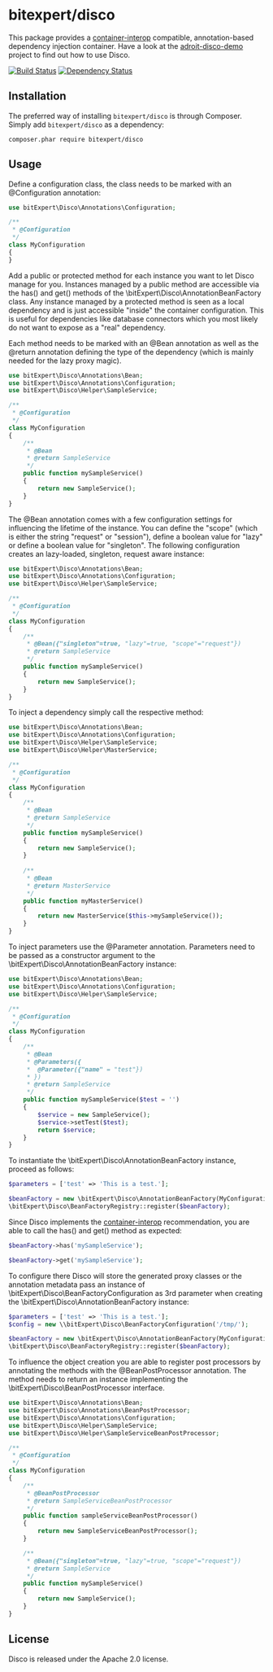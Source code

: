 # bitexpert/disco
This package provides a [container-interop](https://github.com/container-interop/container-interop) compatible, 
annotation-based dependency injection container. Have a look at the [adroit-disco-demo](https://github.com/bitExpert/adroit-disco-demo) 
project to find out how to use Disco.

[![Build Status](https://travis-ci.org/bitExpert/disco.svg?branch=master)](https://travis-ci.org/bitExpert/disco)
[![Dependency Status](https://www.versioneye.com/php/bitexpert:disco/dev-master/badge.svg)](https://www.versioneye.com/php/bitexpert:disco/dev-master)

Installation
------------

The preferred way of installing `bitexpert/disco` is through Composer. Simply add `bitexpert/disco` as a dependency:

```
composer.phar require bitexpert/disco
```

Usage
-----

Define a configuration class, the class needs to be marked with an @Configuration annotation:

```php
use bitExpert\Disco\Annotations\Configuration;

/**
 * @Configuration
 */
class MyConfiguration
{
}
```

Add a public or protected method for each instance you want to let Disco manage for you. Instances managed by a public
method are accessible via the has() and get() methods of the \bitExpert\Disco\AnnotationBeanFactory class. Any instance 
managed by a protected method is seen as a local dependency and is just accessible "inside" the container configuration. 
This is useful for dependencies like database connectors which you most likely do not want to expose as a "real" dependency.

Each method needs to be marked with an @Bean annotation as well as the @return annotation defining the type of the 
dependency (which is mainly needed for the lazy proxy magic).

```php
use bitExpert\Disco\Annotations\Bean;
use bitExpert\Disco\Annotations\Configuration;
use bitExpert\Disco\Helper\SampleService;

/**
 * @Configuration
 */
class MyConfiguration
{
    /**
     * @Bean
     * @return SampleService
     */
    public function mySampleService()
    {
        return new SampleService();
    }
}
```

The @Bean annotation comes with a few configuration settings for influencing the lifetime of the instance. You can 
define the "scope" (which is either the string "request" or "session"), define a boolean value for "lazy" or define
a boolean value for "singleton". The following configuration creates an lazy-loaded, singleton, request aware instance:

```php
use bitExpert\Disco\Annotations\Bean;
use bitExpert\Disco\Annotations\Configuration;
use bitExpert\Disco\Helper\SampleService;

/**
 * @Configuration
 */
class MyConfiguration
{
    /**
     * @Bean({"singleton"=true, "lazy"=true, "scope"="request"})
     * @return SampleService
     */
    public function mySampleService()
    {
        return new SampleService();
    }
}
```

To inject a dependency simply call the respective method:

```php
use bitExpert\Disco\Annotations\Bean;
use bitExpert\Disco\Annotations\Configuration;
use bitExpert\Disco\Helper\SampleService;
use bitExpert\Disco\Helper\MasterService;

/**
 * @Configuration
 */
class MyConfiguration
{
    /**
     * @Bean
     * @return SampleService
     */
    public function mySampleService()
    {
        return new SampleService();
    }
    
    /**
     * @Bean
     * @return MasterService
     */
    public function myMasterService()
    {
        return new MasterService($this->mySampleService());
    }
}
```

To inject parameters use the @Parameter annotation. Parameters need to be passed as a constructor argument to the 
\bitExpert\Disco\AnnotationBeanFactory instance:

```php
use bitExpert\Disco\Annotations\Bean;
use bitExpert\Disco\Annotations\Configuration;
use bitExpert\Disco\Helper\SampleService;

/**
 * @Configuration
 */
class MyConfiguration
{
    /**
     * @Bean
     * @Parameters({
     *  @Parameter({"name" = "test"})
     * })
     * @return SampleService
     */
    public function mySampleService($test = '')
    {
        $service = new SampleService();
        $service->setTest($test);
        return $service;
    }
}
```

To instantiate the \bitExpert\Disco\AnnotationBeanFactory instance, proceed as follows: 

```php
$parameters = ['test' => 'This is a test.'];

$beanFactory = new \bitExpert\Disco\AnnotationBeanFactory(MyConfiguration::class, $parameters);
\bitExpert\Disco\BeanFactoryRegistry::register($beanFactory);
```

Since Disco implements the [container-interop](https://github.com/container-interop/container-interop) recommendation,
you are able to call the has() and get() method as expected:

```php
$beanFactory->has('mySampleService');

$beanFactory->get('mySampleService');
```

To configure there Disco will store the generated proxy classes or the annotation metadata pass an instance of 
\bitExpert\Disco\BeanFactoryConfiguration as 3rd parameter when creating the \bitExpert\Disco\AnnotationBeanFactory 
instance:

```php
$parameters = ['test' => 'This is a test.'];
$config = new \\bitExpert\Disco\BeanFactoryConfiguration('/tmp/');

$beanFactory = new \bitExpert\Disco\AnnotationBeanFactory(MyConfiguration::class, $parameters, $config);
\bitExpert\Disco\BeanFactoryRegistry::register($beanFactory);
```

To influence the object creation you are able to register post processors by annotating the methods with the 
@BeanPostProcessor annotation. The method needs to return an instance implementing the \bitExpert\Disco\BeanPostProcessor
interface.

```php
use bitExpert\Disco\Annotations\Bean;
use bitExpert\Disco\Annotations\BeanPostProcessor;
use bitExpert\Disco\Annotations\Configuration;
use bitExpert\Disco\Helper\SampleService;
use bitExpert\Disco\Helper\SampleServiceBeanPostProcessor;

/**
 * @Configuration
 */
class MyConfiguration
{
    /**
     * @BeanPostProcessor
     * @return SampleServiceBeanPostProcessor
     */
    public function sampleServiceBeanPostProcessor()
    {
        return new SampleServiceBeanPostProcessor();
    }

    /**
     * @Bean({"singleton"=true, "lazy"=true, "scope"="request"})
     * @return SampleService
     */
    public function mySampleService()
    {
        return new SampleService();
    }
}
```

License
-------

Disco is released under the Apache 2.0 license.

